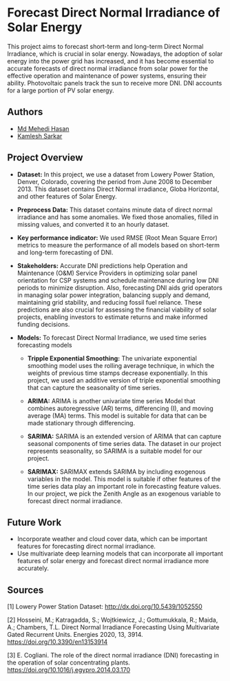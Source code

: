 # Forecast Direct Normal Irradiance of Solar Energy

This project aims to forecast short-term and long-term Direct Normal Irradiance, which is crucial in solar energy. Nowadays, the adoption of solar energy into the power grid has increased, and it has become essential to accurate forecasts of direct normal irradiance from solar power for the effective operation and maintenance of power systems, ensuring their ability. Photovoltaic panels track the sun to receive more DNI. DNI accounts for a large portion of PV solar energy.

## Authors
- [Md Mehedi Hasan](https://github.com/mmh52)
- [Kamlesh Sarkar](https://github.com/ksarkar420)

## Project Overview

- **Dataset:** In this project, we use a dataset from Lowery Power Station, Denver, Colorado, covering the period from June 2008 to December 2013. This dataset contains Direct Normal irradiance, Globa Horizontal, and other features of Solar Energy. 

- **Preprocess Data:** This dataset contains minute data of direct normal irradiance and has some anomalies. We fixed those anomalies, filled in missing values, and converted it to an hourly dataset.

- **Key performance indicator:** We used RMSE (Root Mean Square Error) metrics to measure the performance of all models based on short-term and long-term forecasting of DNI.

- **Stakeholders:** Accurate DNI predictions help Operation and Maintenance (O&M) Service Providers in optimizing solar panel orientation for CSP systems and schedule maintenance during low DNI periods to minimize disruption. Also, forecasting DNI aids grid operators in managing solar power integration, balancing supply and demand, maintaining grid stability, and reducing fossil fuel reliance. These predictions are also crucial for assessing the financial viability of solar projects, enabling investors to estimate returns and make informed funding decisions.

- **Models:** To forecast Direct Normal Irradiance, we used time series forecasting models

     - **Tripple Exponential Smoothing:** The univariate exponential smoothing model uses the rolling average technique, in which the weights of previous time stamps 
       decrease exponentially. In this project, we used an additive version of triple exponential smoothing that can capture the seasonality of time series. 
     
     - **ARIMA:** ARIMA is another univariate time series Model that combines autoregressive (AR) terms, differencing (I), and moving average (MA) terms. This 
       model is suitable for data that can be made stationary through differencing. 
     
     - **SARIMA:** SARIMA is an extended version of ARIMA that can capture seasonal components of time series data. The dataset in our project represents seasonality, so 
        SARIMA is a suitable model for our project. 
     
     - **SARIMAX:**  SARIMAX extends SARIMA by including exogenous variables in the model. This model is suitable if other features of the time series data play an important 
       role in forecasting feature values. In our project, we pick the Zenith Angle as an exogenous variable to forecast direct normal irradiance.


## Future Work 

- Incorporate weather and cloud cover data, which can be important features for forecasting direct normal irradiance.
- Use multivariate deep learning models that can incorporate all important features of solar energy and forecast direct normal irradiance more accurately.


## Sources
[1] Lowery Power Station Dataset: http://dx.doi.org/10.5439/1052550

[2] Hosseini, M.; Katragadda, S.; Wojtkiewicz, J.; Gottumukkala, R.; Maida, A.; Chambers, T.L. Direct Normal Irradiance Forecasting Using Multivariate Gated Recurrent Units. Energies 2020, 13, 3914. https://doi.org/10.3390/en13153914

[3] E. Cogliani. The role of the direct normal irradiance (DNI) forecasting in the operation of solar concentrating plants. https://doi.org/10.1016/j.egypro.2014.03.170

